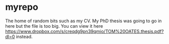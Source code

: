 # myrepo
The home of random bits such as my CV. My PhD thesis was going to go in here but the file is too big. You can view it here https://www.dropbox.com/s/creqdg9pn39qmio/TOM%20OATES.thesis.pdf?dl=0 instead.
